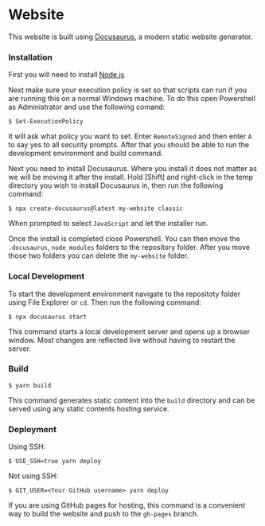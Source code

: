 # Website

This website is built using [Docusaurus](https://docusaurus.io/), a modern static website generator.

### Installation

First you will need to install [Node.js](https://nodejs.org/en/download/)

Next make sure your execution policy is set so that scripts can run if you are running this on a normal Windows machine.
To do this open Powershell as Administrator and use the following comand:
```
$ Set-ExecutionPolicy
```
It will ask what policy you want to set. Enter `RemoteSigned` and then enter `A` to say yes to all security prompts. After that you should be able to run the development environment and build command.

Next you need to install Docusaurus. Where you install it does not matter as we will be moving it after the install. Hold [Shift] and right-click in the temp directory you wish to install Docusaurus in, then run the following command:

```
$ npx create-docusaurus@latest my-website classic
```

When prompted to select `JavaScript` and let the installer run.

Once the install is completed close Powershell. You can then move the `.docusaurus`, `node_modules` folders to the repository folder. After you move those two folders you can delete the `my-website` folder.

### Local Development

To start the development environment navigate to the repositoty folder using File Explorer or ``cd``. Then run the following command:

```
$ npx docusaurus start
```

This command starts a local development server and opens up a browser window. Most changes are reflected live without having to restart the server.

### Build

```
$ yarn build
```

This command generates static content into the `build` directory and can be served using any static contents hosting service.

### Deployment

Using SSH:

```
$ USE_SSH=true yarn deploy
```

Not using SSH:

```
$ GIT_USER=<Your GitHub username> yarn deploy
```

If you are using GitHub pages for hosting, this command is a convenient way to build the website and push to the `gh-pages` branch.
